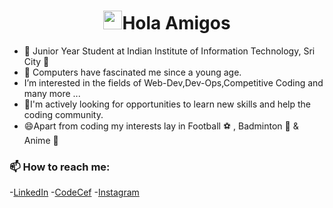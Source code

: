 <h1 align="center"><img src="https://raw.githubusercontent.com/MartinHeinz/MartinHeinz/master/wave.gif" width="30px">Hola Amigos </h1>


- 💬 Junior Year Student at Indian Institute of Information Technology, Sri City :briefcase:
- 🔭 Computers have fascinated me since a young age.
- I’m interested in the fields of Web-Dev,Dev-Ops,Competitive Coding and many more ...
- 🤔I'm actively looking for opportunities to learn new skills and help the coding community.
- 😄Apart from coding my interests lay in Football :soccer: , Badminton :badminton: & Anime :japanese_goblin: 
### 📫 How to reach me:  
-[LinkedIn](https://www.linkedin.com/in/rishwi-prakash-299156196)
-[CodeCef](https://www.codechef.com/users/rishwi_19)
-[Instagram](https://www.instagram.com/rish___v/)
<!--
**rishwi17/rishwi17** is a ✨ _special_ ✨ repository because its `README.md` (this file) appears on your GitHub profile.

Here are some ideas to get you started:

- 🔭 I’m currently working on ...
- 🌱 I’m currently learning ...
- 👯 I’m looking to collaborate on ...
- 🤔 I’m looking for help with ...
- 💬 Ask me about ...
- 📫 How to reach me: ...
- 😄 Pronouns: ...
- ⚡ Fun fact: ...
-->

